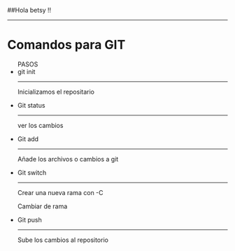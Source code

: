 ##Hola betsy !!
<hr>
    <h1>Comandos para GIT </h1>

<ul>
    PASOS
    <li>git init</li>
<hr/>
    <p>Inicializamos el repositario</p>
    <li>Git status</li>
<hr/>
    <p>ver los cambios</p>
     <li>Git add</li>
<hr/>
    <p>Añade los archivos o cambios a git</p>
     <li>Git switch</li>
<hr/>
    <p>Crear una nueva rama con -C</p>
    <p>Cambiar de rama</p>
     <li>Git push</li>
<hr/>
    <p>Sube los cambios al repositorio</p>
</ul>
